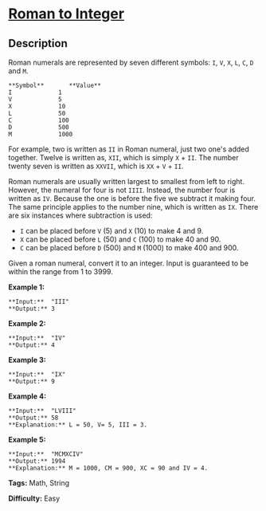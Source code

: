 # [Roman to Integer][title]

## Description

Roman numerals are represented by seven different symbols: `I`, `V`, `X`, `L`,
`C`, `D` and `M`.

    
    
    **Symbol**       **Value**
    I             1
    V             5
    X             10
    L             50
    C             100
    D             500
    M             1000

For example, two is written as `II` in Roman numeral, just two one's added
together. Twelve is written as, `XII`, which is simply `X` \+ `II`. The number
twenty seven is written as `XXVII`, which is `XX` \+ `V` \+ `II`.

Roman numerals are usually written largest to smallest from left to right.
However, the numeral for four is not `IIII`. Instead, the number four is
written as `IV`. Because the one is before the five we subtract it making
four. The same principle applies to the number nine, which is written as `IX`.
There are six instances where subtraction is used:

  * `I` can be placed before `V` (5) and `X` (10) to make 4 and 9. 
  * `X` can be placed before `L` (50) and `C` (100) to make 40 and 90. 
  * `C` can be placed before `D` (500) and `M` (1000) to make 400 and 900.

Given a roman numeral, convert it to an integer. Input is guaranteed to be
within the range from 1 to 3999.

**Example 1:**

    
    
    **Input:**  "III"
    **Output:** 3

**Example 2:**

    
    
    **Input:**  "IV"
    **Output:** 4

**Example 3:**

    
    
    **Input:**  "IX"
    **Output:** 9

**Example 4:**

    
    
    **Input:**  "LVIII"
    **Output:** 58
    **Explanation:** L = 50, V= 5, III = 3.
    

**Example 5:**

    
    
    **Input:**  "MCMXCIV"
    **Output:** 1994
    **Explanation:** M = 1000, CM = 900, XC = 90 and IV = 4.


**Tags:** Math, String

**Difficulty:** Easy

[title]: https://leetcode.com/problems/roman-to-integer
